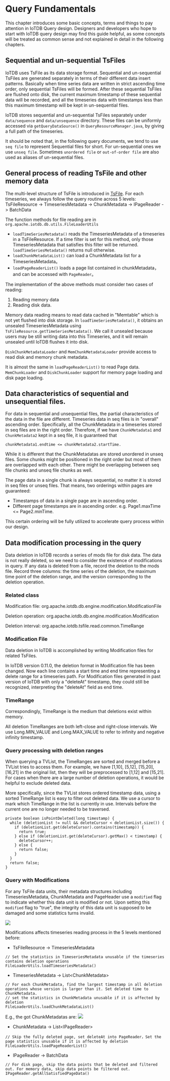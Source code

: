 <!--

    Licensed to the Apache Software Foundation (ASF) under one
    or more contributor license agreements.  See the NOTICE file
    distributed with this work for additional information
    regarding copyright ownership.  The ASF licenses this file
    to you under the Apache License, Version 2.0 (the
    "License"); you may not use this file except in compliance
    with the License.  You may obtain a copy of the License at
    
        http://www.apache.org/licenses/LICENSE-2.0
    
    Unless required by applicable law or agreed to in writing,
    software distributed under the License is distributed on an
    "AS IS" BASIS, WITHOUT WARRANTIES OR CONDITIONS OF ANY
    KIND, either express or implied.  See the License for the
    specific language governing permissions and limitations
    under the License.

-->

# Query Fundamentals

This chapter introduces some basic concepts, terms and things to pay attention in IoTDB Query design. 
Designers and developers who hope to start with IoTDB query design may find this guide helpful, as some concepts will be treated as common sense and not explained in detail in the following chapters. 

## Sequential and un-sequential TsFiles

IoTDB uses TsFile as its data storage format. Sequential and un-sequential TsFiles are generated separately in terms of their different data insert patterns.
Basically when time series data are written in strict ascending time order, only sequential TsFiles will be formed. 
After these sequential TsFiles are flushed onto disk, the current maximum timestamp of these sequential data will be recorded, and all the timeseries data with timestamps less than this maximum timestamp will be kept in un-sequential files.

IoTDB stores sequential and un-sequential TsFiles separately under `data/sequence` and `data/unsequence` directory. These files can be uniformly accessed via `getQueryDataSource()` in `QueryResourceManager.java`, by giving a full path of the timeseries.

It should be noted that, in the following query documents, we tend to use `seq file` to represent Sequential files for short. For un-sequential ones we use `unseq file`. Sometimes `unordered file` or `out-of-order file` are also used as aliases of un-sequential files.

## General process of reading TsFile and other memory data

The multi-level structure of TsFile is introduced in [TsFile](../TsFile/TsFile.md). 
For each timeseries, we always follow the query routine across 5 levels: TsFileResource -> TimeseriesMetadata -> ChunkMetadata -> IPageReader -> BatchData

The function methods for file reading are in `org.apache.iotdb.db.utils.FileLoaderUtils`

* `loadTimeSeriesMetadata()` reads the TimeseriesMetadata of a timeseries in a TsFileResource. If a time filter is set for this method, only those TimeseriesMetadata that satisfies this filter will be returned. `loadTimeSeriesMetadata()` returns null otherwise.
* `loadChunkMetadataList()` can load a ChunkMetadata list for a TimeseriesMetadata。
* `loadPageReaderList()` loads a page list contained in chunkMetadata，and can be accessed with `PageReader`。

The implementation of the above methods must consider two cases of reading: 
1. Reading memory data
2. Reading disk data.

Memory data reading means to read data cached in "Memtable" which is not yet flushed into disk storage.
In `loadTimeSeriesMetadata()`, it obtains an unsealed TimeseriesMetadata using `TsFileResource.getTimeSeriesMetadata()`.
We call it unsealed because users may be still writing data into this Timeseries, and it will remain unsealed until IoTDB flushes it into disk.

`DiskChunkMetadataLoader` and `MemChunkMetadataLoader` provide access to read disk and memory chunk metadata.

It is almost the same in `loadPageReaderList()` to read Page data. 
`MemChunkLoader` and `DiskChunkLoader` support for memory page loading and disk page loading. 

## Data characteristics of sequential and unsequential files.
For data in sequential and unsequential files, the partial characteristics of the data in the file are different.
Timeseries data in seq files is in "overall" ascending order. Specifically, all the ChunkMetadata in a timeseries stored in seq files are in the right order.
Therefore, if we have `ChunkMetadata1` and `ChunkMetadata2` kept in a seq file, it is guaranteed that 
```
chunkMetadata1.endtime <= chunkMetadata2.startTime.
```

While it is different that the ChunkMetadatas are stored unordered in unseq files. Some chunks might be positioned in the right order but most of them are overlapped with each other. There might be overlapping between seq file chunks and unseq file chunks as well.

The page data in a single chunk is always sequential, no matter it is stored in seq files or unseq files. 
That means, two orderings within pages are guaranteed:
* Timestamps of data in a single page are in ascending order.
* Different page timestamps are in ascending order. e.g. Page1.maxTime <= Page2.minTime.

This certain ordering will be fully utilized to accelerate query process within our design.

## Data modification processing in the query

Data deletion in IoTDB records a series of mods file for disk data. The data is not really deleted, so we need to consider the existence of modifications in query.
 If any data is deleted from a file, record the deletion to the mods file. Record three columns: the time series of the deletion, the maximum time point of the deletion range, and the version corresponding to the deletion operation.
### Related class

Modification file: org.apache.iotdb.db.engine.modification.ModificationFile

Deletion operation: org.apache.iotdb.db.engine.modification.Modification

Deletion interval: org.apache.iotdb.tsfile.read.common.TimeRange

### Modification File
Data deletion in IoTDB is accomplished by writing Modification files for related TsFiles.

In IoTDB version 0.11.0, the deletion format in Modification file has been changed. Now each line contains a start time and end time representing a delete range for a timeseries path. 
For Modification files generated in past version of IoTDB with only a "deleteAt" timestamp, they could still be recognized, interpreting the "deleteAt" field as end time.

### TimeRange  
Correspondingly, TimeRange is the medium that deletions exist within memory.

All deletion TimeRanges are both left-close and right-close intervals. We use Long.MIN_VALUE and Long.MAX_VALUE to refer to infinity and negative infinity timestamp.

### Query processing with deletion ranges
When querying a TVList, the TimeRanges are sorted and merged before a TVList tries to access them. 
For example, we have [1,10], [5,12], [15,20], [16,21] in the original list, then they will be preprocessed to [1,12] and [15,21].
For cases when there are a large number of deletion operations, it would be helpful to exclude deleted data.

More specifically, since the TVList stores ordered timestamp data, using a sorted TimeRange list is easy to filter out deleted data.
We use a cursor to mark which TimeRange in the list is currently in use. Intervals before the current one are no longer needed to be traversed.
```
private boolean isPointDeleted(long timestamp) {
  while (deletionList != null && deleteCursor < deletionList.size()) {
    if (deletionList.get(deleteCursor).contains(timestamp)) {
      return true;
    } else if (deletionList.get(deleteCursor).getMax() < timestamp) {
      deleteCursor++;
    } else {
      return false;
    }
  }
  return false;
}
```


### Query with Modifications

For any TsFile data units, their metadata structures including TimeseriesMetadata, ChunkMetadata and PageHeader use a `modified` flag to indicate whether this data unit is modified or not.
Upon setting this `modified` flag to "true", the integrity of this data unit is supposed to be damaged and some statistics turns invalid. 

![](https://user-images.githubusercontent.com/59866276/87266560-27fc4880-c4f8-11ea-9c8f-6794a9c599cb.jpg)

Modifications affects timeseries reading process in the 5 levels mentioned before:
* TsFileResource -> TimeseriesMetadata

```
// Set the statistics in TimeseriesMetadata unusable if the timeseries contains deletion operations 
FileLoaderUtils.loadTimeseriesMetadata()
```

* TimeseriesMetadata -> List\<ChunkMetadata\>

```
// For each ChunkMetadata, find the largest timestamp in all deletion operations whose version is larger than it. Set deleted time to ChunkMetadata. 
// set the statistics in ChunkMetadata unusable if it is affected by deletion
FileLoaderUtils.loadChunkMetadataList()
```

E.g., the got ChunkMetadatas are:
![](https://user-images.githubusercontent.com/59866276/87266976-0b144500-c4f9-11ea-95b3-15d60d2b7416.jpg)
* ChunkMetadata -> List\<IPageReader\>

```
// Skip the fully deleted page, set deleteAt into PageReader，Set the page statistics unusable if it is affected by deletion
FileLoaderUtils.loadPageReaderList()
```

* IPageReader -> BatchData

```
// For disk page, skip the data points that be deleted and filtered out. For memory data, skip data points be filtered out.
IPageReader.getAllSatisfiedPageData()
```

